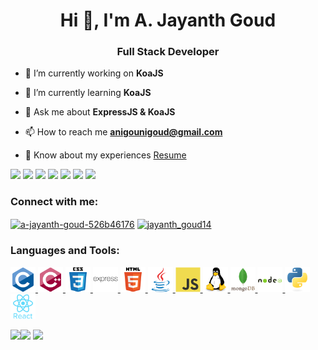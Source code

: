 <h1 align="center">Hi 👋, I'm A. Jayanth Goud</h1>

<h3 align="center">Full Stack Developer</h3>


- 🔭 I’m currently working on **KoaJS**

- 🌱 I’m currently learning **KoaJS**

- 💬 Ask me about **ExpressJS & KoaJS**

- 📫 How to reach me **anigounigoud@gmail.com**

- 📄 Know about my experiences <a href="https://drive.google.com/file/d/1OKNOAQ5DfQaw1y6gkBzC9YjevLV4dfTB/view?usp=sharing">Resume</a>

<img src="https://komarev.com/ghpvc/?username=jay459&label=Profile%20views&style=plastic"/> <img src="https://img.shields.io/badge/OS-Linux-informational?logo=linux&style=plastic"/> <img src="https://img.shields.io/badge/Code-JavaScript-informational?logo=javascript&style=plastic"/> <img src="https://img.shields.io/badge/Tools-PostgreSQL-informational?logo=postgresql&style=plastic"/> <img src="https://img.shields.io/badge/Tools-MongoDB-informational?logo=mongodb&style=plastic"/> <img src="https://img.shields.io/badge/Code-express%20Js-informational?logo=express&style=plastic"/> <img src="https://img.shields.io/badge/Code-Node-informational?logo=node&style=plastic"/>
<h3 align="left">Connect with me:</h3>
<p align="left">
<a href="https://linkedin.com/in/a-jayanth-goud-526b46176" target="blank"><img align="center" src="https://cdn.jsdelivr.net/npm/simple-icons@3.0.1/icons/linkedin.svg" alt="a-jayanth-goud-526b46176" height="30" width="40" /></a>
<a href="https://instagram.com/jayanth_goud14" target="blank"><img align="center" src="https://cdn.jsdelivr.net/npm/simple-icons@3.0.1/icons/instagram.svg" alt="jayanth_goud14" height="30" width="40" /></a>
</p>

<h3 align="left">Languages and Tools:</h3>
<p align="left"> <a href="https://www.cprogramming.com/" target="_blank"> <img src="https://raw.githubusercontent.com/devicons/devicon/master/icons/c/c-original.svg" alt="c" width="40" height="40"/> </a> <a href="https://www.w3schools.com/cpp/" target="_blank"> <img src="https://raw.githubusercontent.com/devicons/devicon/master/icons/cplusplus/cplusplus-original.svg" alt="cplusplus" width="40" height="40"/> </a> <a href="https://www.w3schools.com/css/" target="_blank"> <img src="https://raw.githubusercontent.com/devicons/devicon/master/icons/css3/css3-original-wordmark.svg" alt="css3" width="40" height="40"/> </a> <a href="https://expressjs.com" target="_blank"> <img src="https://raw.githubusercontent.com/devicons/devicon/master/icons/express/express-original-wordmark.svg" alt="express" width="40" height="40"/> </a> <a href="https://www.w3.org/html/" target="_blank"> <img src="https://raw.githubusercontent.com/devicons/devicon/master/icons/html5/html5-original-wordmark.svg" alt="html5" width="40" height="40"/> </a> <a href="https://www.java.com" target="_blank"> <img src="https://raw.githubusercontent.com/devicons/devicon/master/icons/java/java-original.svg" alt="java" width="40" height="40"/> </a> <a href="https://developer.mozilla.org/en-US/docs/Web/JavaScript" target="_blank"> <img src="https://raw.githubusercontent.com/devicons/devicon/master/icons/javascript/javascript-original.svg" alt="javascript" width="40" height="40"/> </a> <a href="https://www.linux.org/" target="_blank"> <img src="https://raw.githubusercontent.com/devicons/devicon/master/icons/linux/linux-original.svg" alt="linux" width="40" height="40"/> </a> <a href="https://www.mongodb.com/" target="_blank"> <img src="https://raw.githubusercontent.com/devicons/devicon/master/icons/mongodb/mongodb-original-wordmark.svg" alt="mongodb" width="40" height="40"/> </a> <a href="https://nodejs.org" target="_blank"> <img src="https://raw.githubusercontent.com/devicons/devicon/master/icons/nodejs/nodejs-original-wordmark.svg" alt="nodejs" width="40" height="40"/> </a> <a href="https://www.python.org" target="_blank"> <img src="https://raw.githubusercontent.com/devicons/devicon/master/icons/python/python-original.svg" alt="python" width="40" height="40"/> </a> <a href="https://reactjs.org/" target="_blank"> <img src="https://raw.githubusercontent.com/devicons/devicon/master/icons/react/react-original-wordmark.svg" alt="react" width="40" height="40"/> </a> </p>

<img src = "https://github-readme-stats.vercel.app/api?username=jay459&show_icons=true"/><img src="https://github-readme-streak-stats.herokuapp.com/?user=jay459"/>
<img src = "https://github-readme-stats.vercel.app/api/top-langs/?username=jay459&layout=compact"/>
